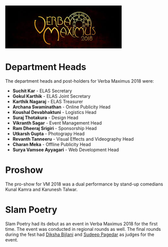 <!-- TITLE: Verba Maximus 2018 -->
<!-- SUBTITLE: Verba Maximus 2018 is the 8th edition of the annual literary fest. The theme for Verba Maximus 2018 was Secrets and Conspiracies, with the slogan "Are you in on it?"  -->
![Verba Maximus 2018 Logo 28 Literary Fest Of Bits Pilani Hyderabad Campus 29](/uploads/verba-maximus-2018-logo-28-literary-fest-of-bits-pilani-hyderabad-campus-29.jpg "Verba Maximus 2018 Logo 28 Literary Fest Of Bits Pilani Hyderabad Campus 29")
# Department Heads
The department heads and post-holders for Verba Maximus 2018 were:
*  **Suchit Kar** - ELAS Secretary
*  **Gokul Karthik** - ELAS Joint Secretary
*  **Karthik Nagaraj** - ELAS Treasurer
*  **Archana Swaminathan** - Online Publicity Head
*  **Koushal Devabhaktuni** - Logistics Head
*  **Suraj Thotakura** - Design Head
*  **Vikranth Sagar** - Event Management Head
*  **Ram Dheeraj Srigiri** - Sponsorship Head
*  **Utkarsh Gupta** - Photograpy Head
*  **Revanth Tanneeru** - Visual Effects and Videography Head
*  **Charan Meka** - Offline Publicity Head
*  **Surya Vamsee Ayyagari** - Web Development Head

# Proshow
The pro-show for VM 2018 was a dual performance by stand-up comedians Kunal Kamra and Karunesh Talwar.
# Slam Poetry
Slam Poetry had its debut as an event in Verba Maximus 2018 for the first time. The event was conducted in regional rounds as well. The final rounds during the fest had [Diksha Bijlani](https://ramonamag.com/2017/05/meet-diksha-bijlani/) and [Sudeep Pagedar](https://www.poemhunter.com/sudeep-pagedar/biography/) as judges for the event. 